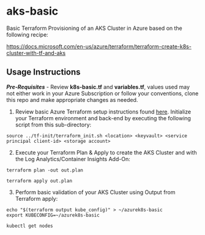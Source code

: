 # aks-basic
Basic Terraform Provisioning of an AKS Cluster in Azure based on the following recipe:

https://docs.microsoft.com/en-us/azure/terraform/terraform-create-k8s-cluster-with-tf-and-aks

## Usage Instructions

***Pre-Requisites*** - Review **k8s-basic.tf** and **variables.tf**, values used may not either work in your Azure Subscription or follow your conventions, clone this repo and make appropriate changes as needed.

1.  Review basic Azure Terraform setup instructions found [here](../tf-init/README.md).  Initialize your Terraform environment and back-end by executing the following script from this sub-directory:
```
source ../tf-init/terraform_init.sh <location> <keyvault> <service principal client-id> <storage account>
```
2.  Execute your Terraform Plan & Apply to create the AKS Cluster and with the Log Analytics/Container Insights Add-On:
```
terraform plan -out out.plan

terraform apply out.plan
```
3. Perform basic validation of your AKS Cluster using Output from Terraform apply:
```
echo "$(terraform output kube_config)" > ~/azurek8s-basic
export KUBECONFIG=~/azurek8s-basic

kubectl get nodes
```


